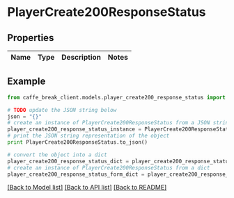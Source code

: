 # PlayerCreate200ResponseStatus


## Properties

Name | Type | Description | Notes
------------ | ------------- | ------------- | -------------

## Example

```python
from caffe_break_client.models.player_create200_response_status import PlayerCreate200ResponseStatus

# TODO update the JSON string below
json = "{}"
# create an instance of PlayerCreate200ResponseStatus from a JSON string
player_create200_response_status_instance = PlayerCreate200ResponseStatus.from_json(json)
# print the JSON string representation of the object
print PlayerCreate200ResponseStatus.to_json()

# convert the object into a dict
player_create200_response_status_dict = player_create200_response_status_instance.to_dict()
# create an instance of PlayerCreate200ResponseStatus from a dict
player_create200_response_status_form_dict = player_create200_response_status.from_dict(player_create200_response_status_dict)
```
[[Back to Model list]](../README.md#documentation-for-models) [[Back to API list]](../README.md#documentation-for-api-endpoints) [[Back to README]](../README.md)


